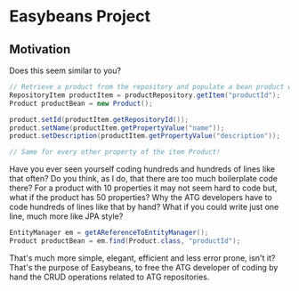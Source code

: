 # Easybeans Project

## Motivation

Does this seem similar to you?

```java
// Retrieve a product from the repository and populate a bean product with it
RepositoryItem productItem = productRepository.getItem("productId");
Product productBean = new Product();

product.setId(productItem.getRepositoryId());
product.setName(productItem.getPropertyValue("name"));
product.setDescription(productItem.getPropertyValue("description"));

// Same for every other property of the item Product!
```

Have you ever seen yourself coding hundreds and hundreds of lines like that often? Do you think, as I do, that there are too much boilerplate code there? For a product with 10 properties it may not seem 
hard to code but, what if the product has 50 properties? Why the ATG developers have to code hundreds of lines like that by hand? What if you could write just one line, much more like JPA style?

```java
EntityManager em = getAReferenceToEntityManager();
Product productBean = em.find(Product.class, "productId");
```

That's much more simple, elegant, efficient and less error prone, isn't it? That's the purpose of Easybeans, to free the ATG developer of coding by hand the CRUD operations related
to ATG repositories.
